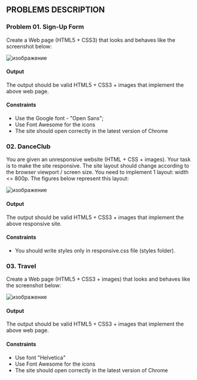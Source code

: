 ## PROBLEMS DESCRIPTION


### Problem 01.	Sign-Up Form

Create a Web page (HTML5 + CSS3) that looks and behaves like the screenshot below:

![изображение](https://user-images.githubusercontent.com/82647282/220205219-359b04ce-7ef5-4e9a-9bdd-321f5303e9a6.png)

#### Output

The output should be valid HTML5 + CSS3 + images that implement the above web page.

#### Constraints

  +	Use the Google font - "Open Sans";
  +	Use Font Awesome for the icons
  +	The site should open correctly in the latest version of Chrome

### 02. DanceClub

You are given an unresponsive website (HTML + CSS + images). Your task is to make the site responsive. The site layout should change according to the browser viewport / screen size. You need to implement 1 layout: width <= 800p. The figures below represent this layout:

![изображение](https://user-images.githubusercontent.com/82647282/220205376-16526d76-9f2b-4a79-b61f-01a458493cae.png)

#### Output

The output should be valid HTML5 + CSS3 + images that implement the above responsive site.

#### Constraints

  +	You should write styles only in responsive.css file (styles folder).

### 03.	Travel

Create a Web page (HTML5 + CSS3 + images) that looks and behaves like the screenshot below:

![изображение](https://user-images.githubusercontent.com/82647282/220205508-d0d3b25f-0de3-4c4c-b714-bc06e6c69697.png)

#### Output

The output should be valid HTML5 + CSS3 + images that implement the above web page.

#### Constraints

  +	Use font "Helvetica"
  +	Use Font Awesome for the icons
  +	The site should open correctly in the latest version of Chrome